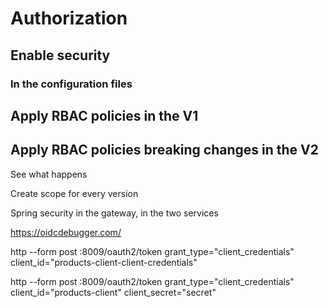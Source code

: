 # Authorization

## Enable security 

### In the configuration files

## Apply RBAC policies in the V1

## Apply RBAC policies breaking changes in the V2

See what happens

Create scope for every version

Spring security in the gateway, in the two services


https://oidcdebugger.com/


http --form post :8009/oauth2/token grant_type="client_credentials" client_id="products-client-client-credentials"


http --form post :8009/oauth2/token grant_type="client_credentials" client_id="products-client" client_secret="secret"